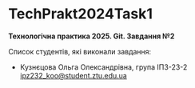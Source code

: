 # TechPrakt2024Task1
**Технологічна практика 2025. Git. Завдання №2**

Список студентів, які виконали завдання:
* Кузнєцова Ольга Олександрівна, група ІПЗ-23-2
  ipz232_koo@student.ztu.edu.ua